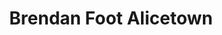 ---
title: "Brendan Foot Alicetown"
url: /alicetown-lower-hutt/brendan-foot-alicetown/
shop: car
---